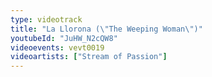 ```yaml
---
type: videotrack
title: "La Llorona (\"The Weeping Woman\")"
youtubeId: "JuHW_N2cQW8"
videoevents: vevt0019
videoartists: ["Stream of Passion"]
---
```

